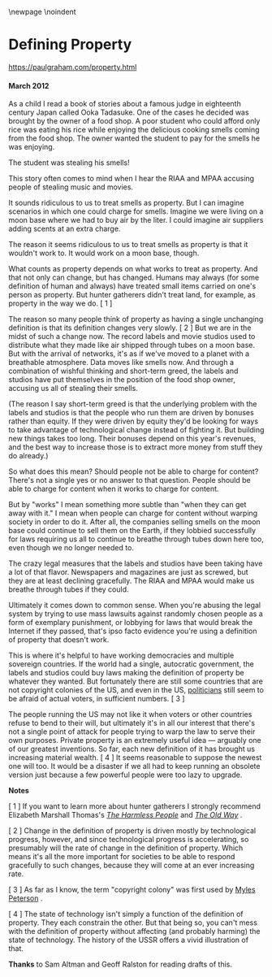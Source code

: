 \newpage
\noindent

Defining Property
=================


  

<https://paulgraham.com/property.html>
  

#### March 2012


  

  

 As a child I read a book of stories about a famous judge in eighteenth
century Japan called Ooka Tadasuke. One of the cases he decided
was brought by the owner of a food shop. A poor student who could
afford only rice was eating his rice while enjoying the delicious
cooking smells coming from the food shop. The owner wanted the
student to pay for the smells he was enjoying.
   

  

 The student was
stealing his smells!
   

  

 This story often comes to mind when I hear the RIAA and MPAA accusing
people of stealing music and movies.
   

  

 It sounds ridiculous to us to treat smells as property. But I can
imagine scenarios in which one could charge for smells. Imagine
we were living on a moon base where we had to buy air by the
liter. I could imagine air suppliers adding scents at an extra
charge.
   

  

 The reason it seems ridiculous to us to treat smells as property
is that it wouldn't work to. It would work on a moon base, though.
   

  

 What counts as property depends on what works to treat as property.
And that not only can change, but has changed. Humans may always
(for some definition of human and always) have treated small items
carried on one's person as property. But hunter gatherers didn't
treat land, for example, as property in the way we do.
 \[
 1
 ]
   

  

 The reason so many people think of property as having a single
unchanging definition is that its definition changes very slowly.
 \[
 2
 ]
 But we are in the midst of such a change now. The record
labels and movie studios used to distribute what they made like air
shipped through tubes on a moon base. But with the arrival of
networks, it's as if we've moved to a planet with a breathable
atmosphere. Data moves like smells now. And through a combination
of wishful thinking and short\-term greed, the labels and studios
have put themselves in the position of the food shop owner, accusing
us all of stealing their smells.
   

  

 (The reason I say short\-term greed is that the underlying problem
with the labels and studios is that the people who run them are
driven by bonuses rather than equity. If they were driven by equity
they'd be looking for ways to take advantage of technological change
instead of fighting it. But building new things takes too long.
Their bonuses depend on this year's revenues, and the best way to
increase those is to extract more money from stuff they do already.)
   

  

 So what does this mean? Should people not be able to charge for
content? There's not a single yes or no answer to that question.
People should be able to charge for content when it works to charge
for content.
   

  

 But by "works" I mean something more subtle than "when they can get
away with it." I mean when people can charge for content without
warping society in order to do it. After all, the companies selling
smells on the moon base could continue to sell them on the Earth,
if they lobbied successfully for laws requiring us all to continue
to breathe through tubes down here too, even though we no longer
needed to.
   

  

 The crazy legal measures that the labels and studios have been
taking have a lot of that flavor. Newspapers and magazines are
just as screwed, but they are at least declining gracefully. The
RIAA and MPAA would make us breathe through tubes if they could.
   

  

 Ultimately it comes down to common sense. When you're abusing the
legal system by trying to use mass lawsuits against randomly chosen
people as a form of exemplary punishment, or lobbying for laws
that would break the Internet if they passed, that's ipso facto
evidence you're using a definition of property that doesn't work.
   

  

 This is where it's helpful to have working democracies and multiple
sovereign countries. If the world had a single, autocratic government,
the labels and studios could buy laws making the definition of
property be whatever they wanted. But fortunately there are still
some countries that are not copyright colonies of the US, and even
in the US,
 [politicians](http://tctechcrunch2011.files.wordpress.com/2012/01/congress-on-sopa-done.png) 
 still seem to be afraid of actual voters, in sufficient numbers.
 \[
 3
 ]
   

  

 The people running the US may not like it when voters or other
countries refuse to bend to their will, but ultimately it's in all
our interest that there's not a single point of attack for people
trying to warp the law to serve their own purposes. Private property
is an extremely useful idea — arguably one of our greatest inventions.
So far, each new definition of it has brought us increasing material
wealth.
 \[
 4
 ]
 It seems reasonable to suppose the newest one will
too. It would be a disaster if we all had to keep running an
obsolete version just because a few powerful people were too lazy
to upgrade.
   

  

  

  

  

  

  

  

**Notes** 
  

  

 \[
 1
 ]
If you want to learn more about hunter gatherers I strongly
recommend Elizabeth Marshall Thomas's
 [*The
Harmless People*](http://www.amazon.com/Harmless-People-Elizabeth-Marshall-Thomas/dp/0394427793)
 and
 [*The
Old Way*](http://www.amazon.com/Old-Way-Story-First-People/dp/0374225524)
 .
   

  

 \[
 2
 ]
Change in the definition of property is driven mostly by
technological progress, however, and since technological progress
is accelerating, so presumably will the rate of change in the
definition of property. Which means it's all the more important
for societies to be able to respond gracefully to such changes,
because they will come at an ever increasing rate.
   

  

 \[
 3
 ]
As far as I know, the term "copyright colony" was first used
by
 [Myles
Peterson](http://torrentfreak.com/australia-us-copyright-colony-or-just-a-good-friend-120121/) 
 .
   

  

 \[
 4
 ]
The state of technology isn't simply a function of
the definition of property. They each constrain the other. But
that being so, you can't mess with the definition of property without
affecting (and probably harming) the state of technology. The
history of the USSR offers a vivid illustration of that.
   

  

**Thanks** 
 to Sam Altman and Geoff Ralston for reading drafts
of this.
   

  


